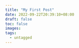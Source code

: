 ```yaml
---
title: "My First Post"
date: 2022-09-22T20:39:10+08:00
draft: false
toc: false
images:
tags:
  - untagged
---
```



